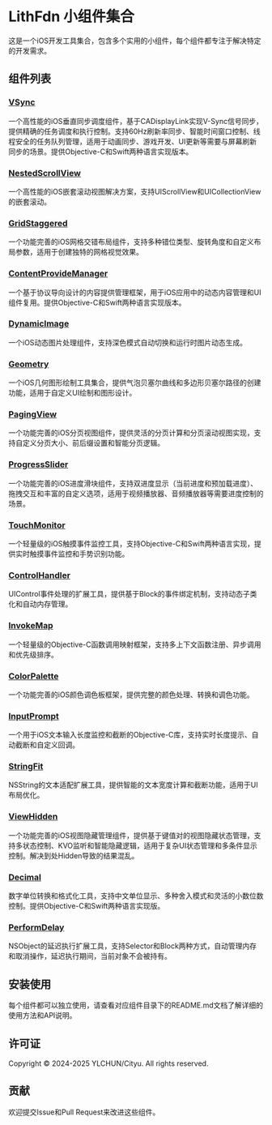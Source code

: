 # LithFdn 小组件集合

这是一个iOS开发工具集合，包含多个实用的小组件，每个组件都专注于解决特定的开发需求。

## 组件列表

### [VSync](./VSync/)
一个高性能的iOS垂直同步调度组件，基于CADisplayLink实现V-Sync信号同步，提供精确的任务调度和执行控制。支持60Hz刷新率同步、智能时间窗口控制、线程安全的任务队列管理，适用于动画同步、游戏开发、UI更新等需要与屏幕刷新同步的场景。提供Objective-C和Swift两种语言实现版本。

### [NestedScrollView](./NestedScrollView/)
一个高性能的iOS嵌套滚动视图解决方案，支持UIScrollView和UICollectionView的嵌套滚动。

### [GridStaggered](./GridStaggered/)
一个功能完善的iOS网格交错布局组件，支持多种错位类型、旋转角度和自定义布局参数，适用于创建独特的网格视觉效果。

### [ContentProvideManager](./ContentProvideManager/)
一个基于协议导向设计的内容提供管理框架，用于iOS应用中的动态内容管理和UI组件复用。提供Objective-C和Swift两种语言实现版本。

### [DynamicImage](./DynamicImage/)
一个iOS动态图片处理组件，支持深色模式自动切换和运行时图片动态生成。

### [Geometry](./Geometry/)
一个iOS几何图形绘制工具集合，提供气泡贝塞尔曲线和多边形贝塞尔路径的创建功能，适用于自定义UI绘制和图形设计。

### [PagingView](./PagingView/)
一个功能完善的iOS分页视图组件，提供灵活的分页计算和分页滚动视图实现，支持自定义分页大小、前后缀设置和智能分页逻辑。

### [ProgressSlider](./ProgressSlider/)
一个功能完善的iOS进度滑块组件，支持双进度显示（当前进度和预加载进度）、拖拽交互和丰富的自定义选项，适用于视频播放器、音频播放器等需要进度控制的场景。

### [TouchMonitor](./TouchMonitor/)
一个轻量级的iOS触摸事件监控工具，支持Objective-C和Swift两种语言实现，提供实时触摸事件监控和手势识别功能。

### [ControlHandler](./ControlHandler/)
UIControl事件处理的扩展工具，提供基于Block的事件绑定机制，支持动态子类化和自动内存管理。

### [InvokeMap](./InvokeMap/)
一个轻量级的Objective-C函数调用映射框架，支持多上下文函数注册、异步调用和优先级排序。

### [ColorPalette](./ColorPalette/)
一个功能完善的iOS颜色调色板框架，提供完整的颜色处理、转换和调色功能。

### [InputPrompt](./InputPrompt/)
一个用于iOS文本输入长度监控和截断的Objective-C库，支持实时长度提示、自动截断和自定义回调。

### [StringFit](./StringFit/)
NSString的文本适配扩展工具，提供智能的文本宽度计算和截断功能，适用于UI布局优化。

### [ViewHidden](./ViewHidden/)
一个功能完善的iOS视图隐藏管理组件，提供基于键值对的视图隐藏状态管理，支持多状态控制、KVO监听和智能隐藏逻辑，适用于复杂UI状态管理和多条件显示控制。解决到处Hidden导致的结果混乱。

### [Decimal](./Decimal/)
数字单位转换和格式化工具，支持中文单位显示、多种舍入模式和灵活的小数位数控制。提供Objective-C和Swift两种语言实现版。

### [PerformDelay](./PerformDelay/)
NSObject的延迟执行扩展工具，支持Selector和Block两种方式，自动管理内存和取消操作，延迟执行期间，当前对象不会被持有。

## 安装使用

每个组件都可以独立使用，请查看对应组件目录下的README.md文档了解详细的使用方法和API说明。

## 许可证

Copyright © 2024-2025 YLCHUN/Cityu. All rights reserved.

## 贡献

欢迎提交Issue和Pull Request来改进这些组件。
